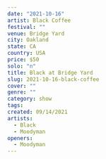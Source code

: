 ```yaml
---
date: "2021-10-16"
artist: Black Coffee
festival: ""
venue: Bridge Yard
city: Oakland
state: CA
country: USA
price: $50
solo: "n"
title: Black at Bridge Yard
slug: 2021-10-16-black-coffee
cover: ""
genre: ""
category: show
tags:
created: 09/14/2021
artists:
  - Black
  - Moodyman
openers:
  - Moodyman
---
```

